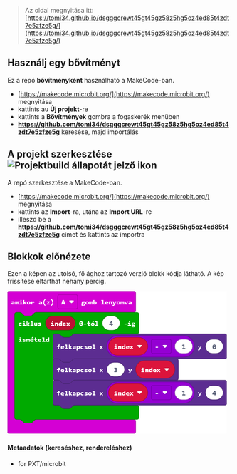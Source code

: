 
> Az oldal megnyitása itt: [https://tomi34.github.io/dsgggcrewt45gt45gz58z5hg5oz4ed85t4zdt7e5zfze5g/](https://tomi34.github.io/dsgggcrewt45gt45gz58z5hg5oz4ed85t4zdt7e5zfze5g/)

## Használj egy bővítményt

Ez a repó **bővítményként** használható a MakeCode-ban.

* [https://makecode.microbit.org/](https://makecode.microbit.org/) megnyitása
* kattints au **Új projekt**-re
* kattints a **Bővítmények** gombra a fogaskerék menüben
* **https://github.com/tomi34/dsgggcrewt45gt45gz58z5hg5oz4ed85t4zdt7e5zfze5g** keresése, majd importálás

## A projekt szerkesztése ![Projektbuild állapotát jelző ikon](https://github.com/tomi34/dsgggcrewt45gt45gz58z5hg5oz4ed85t4zdt7e5zfze5g/workflows/MakeCode/badge.svg)

A repó szerkesztése a MakeCode-ban.

* [https://makecode.microbit.org/](https://makecode.microbit.org/) megnyitása
* kattints az **Import**-ra, utána az **Import URL**-re
* illeszd be a **https://github.com/tomi34/dsgggcrewt45gt45gz58z5hg5oz4ed85t4zdt7e5zfze5g** címet és kattints az importra

## Blokkok előnézete

Ezen a képen az utolsó, fő ághoz tartozó verzió blokk kódja látható.
A kép frissítése eltarthat néhány percig.

![Renderelt nézet blokkokkal](https://github.com/tomi34/dsgggcrewt45gt45gz58z5hg5oz4ed85t4zdt7e5zfze5g/raw/master/.github/makecode/blocks.png)

#### Metaadatok (kereséshez, rendereléshez)

* for PXT/microbit
<script src="https://makecode.com/gh-pages-embed.js"></script><script>makeCodeRender("{{ site.makecode.home_url }}", "{{ site.github.owner_name }}/{{ site.github.repository_name }}");</script>
